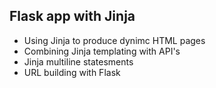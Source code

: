 Flask app with Jinja
---

- Using Jinja to produce dynimc HTML pages
- Combining Jinja templating with API's
- Jinja multiline statesments 
- URL building with Flask 
